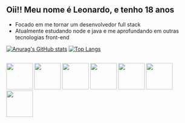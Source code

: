 ## Oii!! Meu nome é Leonardo, e tenho 18 anos

* Focado em me tornar um desenvolvedor full stack
* Atualmente estudando node e java e me aprofundando em outras tecnologias front-end

[![Anurag's GitHub stats](https://github-readme-stats.vercel.app/api?username=leonardomartindev&show_icons=true&count_private=true&theme=merko)](https://github.com/anuraghazra/github-readme-stats)
[![Top Langs](https://github-readme-stats.vercel.app/api/top-langs/?username=leonardomartindev&size_weight=0.5&count_weight=0.5&theme=merko)](https://github.com/anuraghazra/github-readme-stats)
##
<div display="inline">
<img width="70rem" src="https://cdn.jsdelivr.net/gh/devicons/devicon/icons/html5/html5-original.svg" />
<img width="70rem" src="https://cdn.jsdelivr.net/gh/devicons/devicon/icons/css3/css3-original.svg" />
<img width="70rem" src="https://cdn.jsdelivr.net/gh/devicons/devicon/icons/javascript/javascript-original.svg" />
<img width="70rem" src="https://cdn.jsdelivr.net/gh/devicons/devicon/icons/react/react-original.svg" />
<img width="70rem" src="https://cdn.jsdelivr.net/gh/devicons/devicon/icons/git/git-original.svg" />
<img width="70rem" src="https://cdn.jsdelivr.net/gh/devicons/devicon/icons/typescript/typescript-original.svg" />
<img width="70rem" src="https://cdn.jsdelivr.net/gh/devicons/devicon/icons/php/php-original.svg" />
</div>

